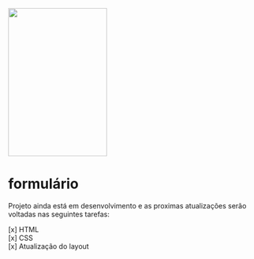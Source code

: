<form>
    <img src="../form/image.png" width="200" height="300"/>
</form>
  


# formulário

Projeto ainda está em desenvolvimento e as proximas atualizações serão voltadas nas seguintes tarefas:

[x] HTML<br>
[x] CSS<br>
[x] Atualização do layout
